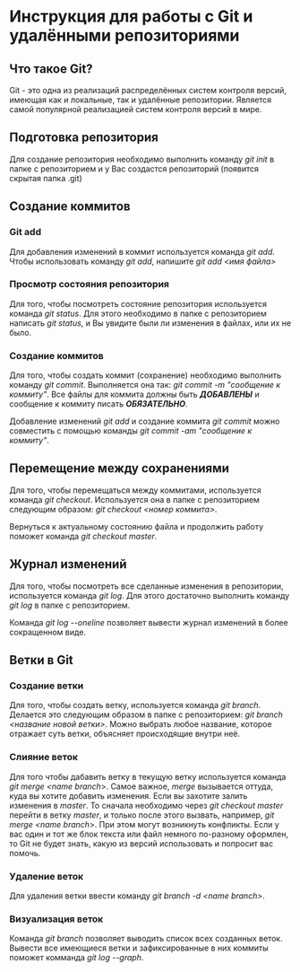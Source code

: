 # Инструкция для работы с Git и удалёнными репозиториями

## Что такое Git?

Git - это одна из реализаций распределённых систем контроля версий, имеющая как и локальные, так и удалённые репозитории. Является самой популярной реализацией систем контроля версий в мире.

## Подготовка репозитория

Для создание репозитория необходимо выполнить команду *git init*  в папке с репозиторием и у Вас создастся репозиторий (появится скрытая папка .git)

## Создание коммитов

### Git add

Для добавления изменений в коммит используется команда *git add*. Чтобы использовать команду *git add*, напишите *git add <имя файла>*

### Просмотр состояния репозитория
Для того, чтобы посмотреть состояние репозитория используется команда *git status*. Для этого необходимо в папке с репозиторием написать *git status*, и Вы увидите были ли изменения в файлах, или их не было.

### Создание коммитов
Для того, чтобы создать коммит (сохранение) необходимо выполнить команду *git commit*. Выполняется она так: *git commit -m "сообщение к коммиту"*. Все файлы для коммита должны быть ***ДОБАВЛЕНЫ*** и сообщение к коммиту писать ***ОБЯЗАТЕЛЬНО***.

Добавление изменений *git add* и создание коммита *git commit* можно совместить с помощью команды *git commit -am "сообщение к коммиту"*.

## Перемещение между сохранениями
Для того, чтобы перемещаться между коммитами, используется команда *git checkout*. Используется она в папке с репозиторием следующим образом: *git checkout <номер коммита>*. 

Вернуться к актуальному состоянию файла и продолжить работу поможет команда *git checkout master*.

## Журнал изменений
Для того, чтобы посмотреть все сделанные изменения в репозитории, используется команда *git log*. Для этого достаточно выполнить команду *git log* в папке с репозиторием. 

Команда *git log --oneline* позволяет вывести журнал изменений в более сокращенном виде.

## Ветки в Git

### Создание ветки
Для того, чтобы создать ветку, используется команда *git branch*. Делается это следующим образом в папке с репозиторием: *git branch <название новой ветки>*. Можно выбрать любое название, которое отражает суть ветки,
объясняет происходящие внутри неё.

### Слияние веток

Для того чтобы дабавить ветку в текущую ветку используется команда *git merge <name branch*>.
Самое важное, *merge* вызывается оттуда,
куда вы хотите добавить изменения. Если вы захотите залить изменения в *master*. То сначала
необходимо через *git checkout master* перейти в ветку *master*, и только после этого вызвать,
например, *git merge <name branch*>. При этом могут возникнуть конфликты. Если у вас один и тот же блок текста или файл немного по-разному оформлен, то Git не будет знать, какую из версий
использовать и попросит вас помочь.

### Удаление веток
Для удаления ветки ввести команду *git branch -d <name branch*>.

### Визуализация веток
Команда *git branch* позволяет выводить список всех созданных веток.
Вывести все имеющиеся ветки и зафиксированные в них коммиты поможет комманда *git log --graph*.